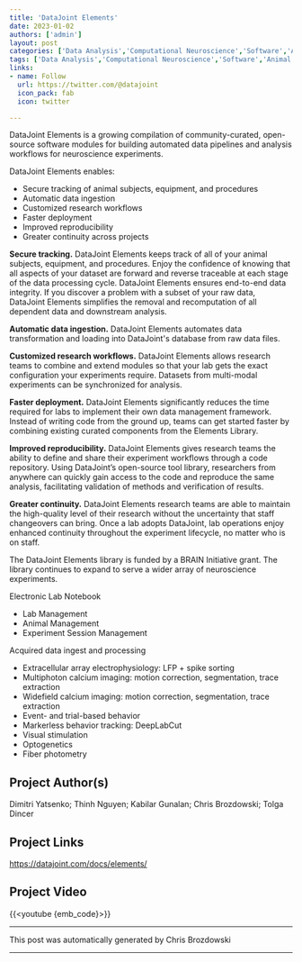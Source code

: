 ```yaml
---
title: 'DataJoint Elements'
date: 2023-01-02
authors: ['admin']
layout: post
categories: ['Data Analysis','Computational Neuroscience','Software','Animal electrophysiology']
tags: ['Data Analysis','Computational Neuroscience','Software','Animal electrophysiology']
links:
- name: Follow
  url: https://twitter.com/@datajoint
  icon_pack: fab
  icon: twitter

---
```

DataJoint Elements is a growing compilation of community-curated, open-source software modules for building automated data pipelines and analysis workflows for neuroscience experiments.

DataJoint Elements enables:

 - Secure tracking of animal subjects, equipment, and procedures
 - Automatic data ingestion
 - Customized research workflows
 - Faster deployment
 - Improved reproducibility
 - Greater continuity across projects

**Secure tracking.** DataJoint Elements keeps track of all of your animal subjects, equipment, and procedures. Enjoy the confidence of knowing that all aspects of your dataset are forward and reverse traceable at each stage of the data processing cycle. DataJoint Elements ensures end-to-end data integrity. If you discover a problem with a subset of your raw data, DataJoint Elements simplifies the removal and recomputation of all dependent data and downstream analysis.

**Automatic data ingestion.** DataJoint Elements automates data transformation and loading into DataJoint's database from raw data files.

**Customized research workflows.** DataJoint Elements allows research teams to combine and extend modules so that your lab gets the exact configuration your experiments require. Datasets from multi-modal experiments can be synchronized for analysis. 

**Faster deployment.** DataJoint Elements significantly reduces the time required for labs to implement their own data management framework. Instead of writing code from the ground up, teams can get started faster by combining existing curated components from the Elements Library.

**Improved reproducibility.** DataJoint Elements gives research teams the ability to define and share their experiment workflows through a code repository. Using DataJoint’s open-source tool library, researchers from anywhere can quickly gain access to the code and reproduce the same analysis, facilitating validation of methods and verification of results.

**Greater continuity.** DataJoint Elements research teams are able to maintain the high-quality level of their research without the uncertainty that staff changeovers can bring. Once a lab adopts DataJoint, lab operations enjoy enhanced continuity throughout the experiment lifecycle, no matter who is on staff.

The DataJoint Elements library is funded by a BRAIN Initiative grant. The library continues to expand to serve a wider array of neuroscience experiments.

Electronic Lab Notebook

- Lab Management
- Animal Management
- Experiment Session Management

Acquired data ingest and processing

- Extracellular array electrophysiology: LFP + spike sorting
- Multiphoton calcium imaging: motion correction, segmentation, trace extraction
- Widefield calcium imaging: motion correction, segmentation, trace extraction
- Event- and trial-based behavior
- Markerless behavior tracking: DeepLabCut 
- Visual stimulation
- Optogenetics
- Fiber photometry
## Project Author(s)
Dimitri Yatsenko; Thinh Nguyen; Kabilar Gunalan; Chris Brozdowski; Tolga Dincer
## Project Links
https://datajoint.com/docs/elements/
## Project Video
{{<youtube {emb_code}>}}
***
This post was automatically generated by
Chris Brozdowski
***
